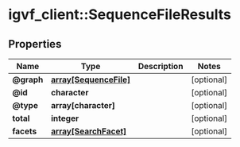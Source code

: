 # igvf_client::SequenceFileResults


## Properties
Name | Type | Description | Notes
------------ | ------------- | ------------- | -------------
**@graph** | [**array[SequenceFile]**](SequenceFile.md) |  | [optional] 
**@id** | **character** |  | [optional] 
**@type** | **array[character]** |  | [optional] 
**total** | **integer** |  | [optional] 
**facets** | [**array[SearchFacet]**](SearchFacet.md) |  | [optional] 


